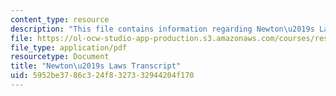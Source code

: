 ```yaml
---
content_type: resource
description: "This file contains information regarding Newton\u2019s Laws."
file: https://ol-ocw-studio-app-production.s3.amazonaws.com/courses/res-tll-004-stem-concept-videos-fall-2013/5952be3786c324f8327332944204f170_MITRES_TLL-004F13_NewtLaws.pdf
file_type: application/pdf
resourcetype: Document
title: "Newton\u2019s Laws Transcript"
uid: 5952be37-86c3-24f8-3273-32944204f170
---
```

